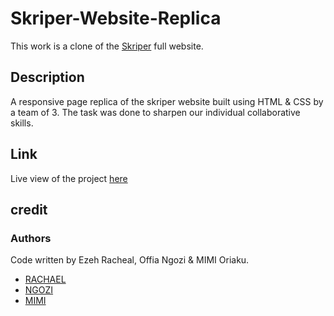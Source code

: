 # Skriper-Website-Replica
This work is a clone of the [Skriper](https://skriper.dev/) full website.
## Description 
A responsive page replica of the skriper website built using HTML & CSS by a team of 3. The task was done to sharpen our individual collaborative skills.
## Link
Live view of the project [here](https://rachy222.github.io/Skriper-Project/index.html)
## credit
### Authors
Code written by Ezeh Racheal, Offia Ngozi & MIMI Oriaku.
* [RACHAEL](https://github.com/Rachy222)
* [NGOZI](https://github.com/Ngozi1)
* [MIMI](https://github.com/Mimioriaku)
